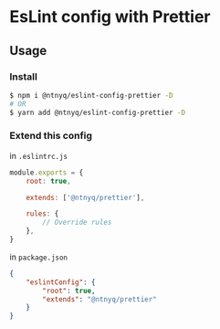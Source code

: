 # EsLint config with Prettier

## Usage

### Install

```bash
$ npm i @ntnyq/eslint-config-prettier -D
# OR
$ yarn add @ntnyq/eslint-config-prettier -D
```

### Extend this config

in `.eslintrc.js`

```js
module.exports = {
    root: true,

    extends: ['@ntnyq/prettier'],

    rules: {
        // Override rules
    },
}
```

in `package.json`

```json
{
    "eslintConfig": {
        "root": true,
        "extends": "@ntnyq/prettier"
    }
}
```
